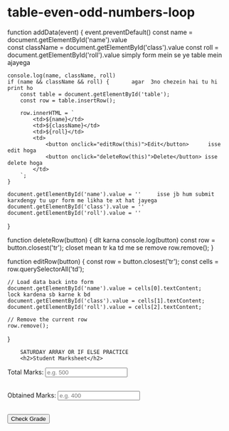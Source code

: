 # table-even-odd-numbers-loop

<script>
   //    question no 1


 let studentNames = [];
   studentNames.push("Ali", "Sara", "Ahmed", "Zara");

console.log(studentNames); // This will show the array in the console

        // question no 2
// let studentNames = new Array();

//  
//   studentNames.push("Ali");
//   studentNames.push("Sara");
//   studentNames.push("Ahmed");

//   // Show in console
//   console.log("Student Names:", studentNames);

    //    question no 1 chapter no 9

//        let city = prompt("Enter your city name:");

// if (city && city.toLowerCase() === "karachi") {
//   alert("Welcome to city of lights");
// } else {
//   alert("Welcome!");
// // }
//               question no 2 
// let gender = prompt("Enter your gender:");
// if (gendermale.tolowercase() === "male") {
//     alert("good morning sir");
// } else{
//     alert("good morning madam");}

                //   LOOP

    //   INIZILIZATION,CONDITION ICREMENT/DECREMENT

const cars=["BMW","LAMBORGHINI","FORTUNER"];
let text="";
for(let i=0;i<cars.length;i++){
    text+=cars[i]+"<br>";
}
document.getElementById("demo").innerHTML=text;

    //  EVEN ODD

document.write("even/odd");
for (let i=1;i<=20;i++){
    if(i%2==0){
        console.log(i+"even/odd");
    }else{
        console.log(i+"/odd")
    }
}

    //   TABLE
const number =5;
for(let i=1;i <=10; i++){
    console.log(`${number} * ${i} =${number * i}`);
}





assigment chatpter 17 20

   
   //    question no 1
    // Declare and initialize an empty multidimensional array (array of arrays)

let multiArray = [];


        // question no 2
const matrix=[
[1, 2, 3],
[4, 5, 6],
[7, 8, 9],
];

for(let i=0; i <matrix.length; i++){ 
  for(let j=0; j <matrix[i].length;j++) {
  console.log(`Element at row ${i}, column ${j}: ${matrix[i][j]}`)
}}

// Display the matrix
console.log("Matrix:", matrix);


        //  question no 3
// Print numeric counting from 1 to 10,

for (let i = 1; i <= 10; i++) {
  console.log(i);
.

    //    question no 4
// Take table number input from user
let tableNum = +prompt("Enter a number to show its multiplication table");

// Take table length input from user
let tableLength = +prompt("Enter length of multiplication table");

// Print the table using for loop
for (let i = 1; i <= tableLength; i++) {
  console.log(`${tableNum} x ${i} = ${tableNum * i}`);
}
      // question no 5
      let fruits = ["apple", "banana", "mango", "orange", "strawberry"];

for (let i = 0; i < fruits.length; i++) {
  console.log("Element at index " + i + " is " + fruits[i]);
}
     28 june saturday 
    pattern printing
let rows =4;
for (let i =1; i <=rows; i++){
  let pattern = '';
  for (let j = 1; j<= i; j++){
    pattern += j;
  }
  console.log(pattern);
}
    FIXED NUMBERS
let num = 5.56789;
let n = num.toFixed(); AGAR () ME JITNE NUM LIKHOGI UTNI POINT K BD K NUMBEER SHOW KARWAEGA 

document.getElementById("demo").innerHTML = n;

DATE AND TIME
   Const date =new Date ()
   console.log (date typeof date)
ese hi alag alag time month millisecound sab karwa skte or  jo new date hai ise tu pura sab dikhadeta hai 
   
         29 june  sunday
   date and time pre built function in (book samarter way  lean javascript)
    var d = new Date();
                d.setMonth(11);
console.log (d)     ese hi sare function pre built h like year month date 

     FUNCTIONS 
function sum() {
    let a = 10;
    let b = 7;
    let c = 8;
    let total = a + b + c;
    console.log(total);
}

sum(); 
sum();   YE KARWANA LAZMI HAI JB BHI HUM FUNCTION LIKHEN

   PASSING BACK DATA FROM USER
function calcTot(merchTot) {
 var orderTot;
 if (merchTot >= 100) {
 orderTot = merchTot;
 }
 else if (merchTot < 50.01) {
 orderTot = merchTot + 5;
 }
 else {
 orderTot = merchTot + 5 + (.03 * (merchTot - 50));
 }
 return orderTot;
 }


saturday 12 july 2025
chapter while loop   = for loop ki trha hota hai pr while loop condition pr hi chalta hai agar input n nahi hoga tu chlta rahega 

let input = ''
while(input !== 'n') {
    input = prompt('Do you want to continue? y/n')
    console.log(input)
}
chapter do loop   (isme hum phle input lete hn phir phir condition likhty hn)
   
let input ;
   do{
      input=prompt('want y/n')
      console.log(input)
      while(/== 'n')
            ]
chapter 48 49 

function registerPerson(abc) {        (value lagana taky agar kesi hum khud agy likha wa dikhana chahen)
    abc.preventDefault();
    const name = document.getElementById('name').value
    const age = document.getElementById('age').value
    const gender = document.getElementById('gender').value
    const city = document.getElementById('city').value
   
    if (name && age && gender) {
        if (typeof age !== Number) {
            document.getElementById('ageError').innerText = 'Age must be a number';
        } else {
        console.log('Registered...')
        }
    } else {
        console.log('jusxdj', typeof name)
        alert('All fields are mandatory...')
    }
    let country;         (agar hum chahty hn k hum sirf city likhe country khud ajye tu ye lagega)
    switch(city) {
        case 'Karachi':
            country='Pakistan'
            break
        case 'London':
            country="United Kingdom"
            break
        case 'NewYork':
            country='United States of America'
            break
        default:
            country=''
    }
    document.getElementById('country').value = country
}

      
      (saturday) html k andr javascript se add karna kuch bh id dekr .inner html me agy forexample<p> tag lga k agy likhdo tu ye text html me dekhega bina html me likhe hwy
- document.getElementById("one").innerHTML="<p>hello how are you</p>"
document.getElementById("one").innerHTML+="<ol> fruit vegetable chicken</ol>"

form banaya or jo user ny input dia hai usko table mein show kardia or edit or delete bhi bnaya

    <form id="form" onsubmit="addData(event)">
        <input type="text" id="name">
        <input type="text" id="class">
        <input type="number" id="roll">
        <input type="submit" id="submit-btn">
    </form>
    <br>
    <br>
    <table id="table" border="solid">
        <tr><th>Name</th><th>Class</th><th>Roll Number</th><th>Actions</th></tr>
    </table>
    <script src="./script.js"></script>

function addData(event) {
    event.preventDefault()
    const name = document.getElementById('name').value                        
    const className = document.getElementById('class').value
    const roll = document.getElementById('roll').value    simply form mein se ye table mein ajayega                   

    console.log(name, className, roll)
    if (name && className && roll) {       agar  3no chezein hai tu hi print ho 
        const table = document.getElementById('table');
        const row = table.insertRow();
       
        row.innerHTML = `
            <td>${name}</td>
            <td>${className}</td>
            <td>${roll}</td>
            <td>
                <button onclick="editRow(this)">Edit</button>      isse edit hoga
                <button onclick="deleteRow(this)">Delete</button> isse delete hoga 
            </td>
        `;
    }
   
    document.getElementById('name').value = ''     isse jb hum submit karxdengy tu upr form me likha te xt hat jayega
    document.getElementById('class').value = ''
    document.getElementById('roll').value = ''
}

function deleteRow(button) {   dlt karna 
    console.log(button)
    const row = button.closest('tr');    closet mean tr ka td me se remove 
    row.remove();
}

function editRow(button) {
    const row = button.closest('tr');
    const cells = row.querySelectorAll('td');

    // Load data back into form
    document.getElementById('name').value = cells[0].textContent;      lock kardena sb karne k bd 
    document.getElementById('class').value = cells[1].textContent;
    document.getElementById('roll').value = cells[2].textContent;

    // Remove the current row
    row.remove();
}

        SATURDAY ARRAY OR IF ELSE PRACTICE
        <h2>Student Marksheet</h2>

<label>Total Marks: </label>
<input type="number" id="totalMarks" placeholder="e.g. 500"><br><br>

<label>Obtained Marks: </label>
<input type="number" id="obtainedMarks" placeholder="e.g. 400"><br><br>

<button onclick="showGrade()">Check Grade</button>

<h3 id="result"></h3>

<script>
function showGrade() {
  var total = document.getElementById("totalMarks").value;
  var obtained = document.getElementById("obtainedMarks").value;
  
  var percentage = (obtained / total) * 100;
  var grade = "";

  if (percentage >= 80) {
    grade = "A+";
  } else if (percentage >= 60) {
    grade = "B";
  } else if (percentage >= 40) {
    grade = "C";
  } else {
    grade = "Fail";
  }

  document.getElementById("result").innerText = 
    "Percentage: " + percentage.toFixed(2) + "% | Grade: " + grade;
}

  var months = [
    "January", "February", "March", "April",
    "May", "June", "July", "August",
    "September", "October", "November", "December"
  ];

  for (var i = 0; i < months.length; i++) {
    console.log(months[i]);
  }

  // Show alert for September
  alert(months[8]);




